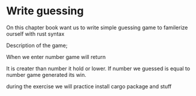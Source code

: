 # Write guessing

On this chapter book want us to write simple guessing game to familerize ourself with rust syntax

Description of the game;

When we enter number game will return

It is creater than number it hold or lower. If number we guessed is equal to number game generated its win.

during the exercise we will practice install cargo package and stuff

